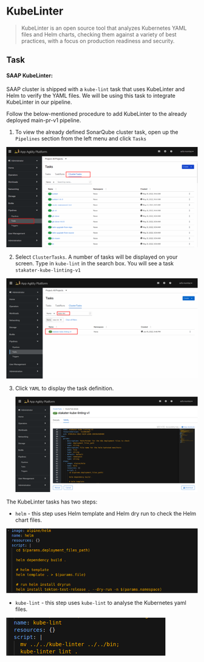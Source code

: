 # KubeLinter

> KubeLinter is an open source tool that analyzes Kubernetes YAML files and Helm charts, checking them against a variety of best practices, with a focus on production readiness and security.

## Task

#### SAAP KubeLinter:

SAAP cluster is shipped with a `kube-lint` task that uses KubeLinter and Helm to verify the YAML files. We will be using this task to integrate KubeLinter in our pipeline.

Follow the below-mentioned procedure to add KubeLinter to the already deployed main-pr-v1 pipeline.

1. To view the already defined SonarQube cluster task, open up the `Pipelines` section from the left menu and click `Tasks`

![cluster-tasks](./images/cluster-tasks.png)


2. Select `ClusterTasks`. A number of tasks will be displayed on your screen. Type in `kube-lint` in the search box. You will see a task ` stakater-kube-linting-v1`

![Kube-lint-task](./images/kube-lint-task.png)

3. Click `YAML` to display the task definition.

   ![Kube-lint-yaml](./images/kube-lint-yaml.png)

The KubeLinter tasks has two steps:
* `helm` - this step uses Helm template and Helm dry run to check the Helm chart files.

![Helm-step-yaml](./images/helm-step.png)

* `kube-lint` - this step uses `kube-lint` to analyse the Kubernetes yaml files.

![Kube-lint-step-yaml](./images/kube-lint-step.png)

